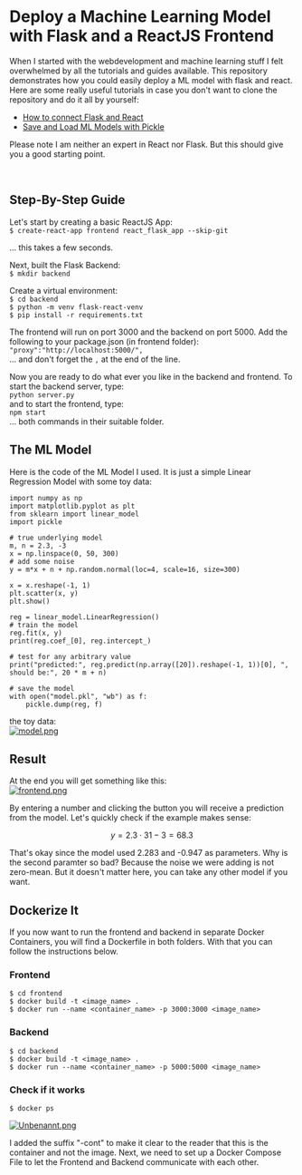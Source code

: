 # Deploy a Machine Learning Model with Flask and a ReactJS Frontend
When I started with the webdevelopment and machine learning stuff I felt overwhelmed by all the tutorials and guides available. This repository demonstrates how you could easily deploy a ML model with flask and react. Here are some really useful tutorials in case you don't want to clone the repository and do it all by yourself:
- [How to connect Flask and React](https://www.geeksforgeeks.org/how-to-connect-reactjs-with-flask-api/)
- [Save and Load ML Models with Pickle](https://machinelearningmastery.com/save-load-machine-learning-models-python-scikit-learn/)

Please note I am neither an expert in React nor Flask. But this should give you a good starting point.

</br>

## Step-By-Step Guide

Let's start by creating a basic ReactJS App:</br>
`$ create-react-app frontend react_flask_app --skip-git` </br>

... this takes a few seconds.
</br>

Next, built the Flask Backend:</br>
`$ mkdir backend`</br>

Create a virtual environment:</br>
`$ cd backend`</br>
`$ python -m venv flask-react-venv`</br>
`$ pip install -r requirements.txt`</br>

The frontend will run on port 3000 and the backend on port 5000. Add the following to your package.json (in frontend folder):
`"proxy":"http://localhost:5000/",`</br>
... and don't forget the `,` at the end of the line.

Now you are ready to do what ever you like in the backend and frontend. To start the backend server, type:</br>
`python server.py`</br>
and to start the frontend, type:</br>
`npm start`</br>
... both commands in their suitable folder.


## The ML Model
Here is the code of the ML Model I used. It is just a simple Linear Regression Model with some toy data:</br>
```
import numpy as np
import matplotlib.pyplot as plt
from sklearn import linear_model
import pickle

# true underlying model
m, n = 2.3, -3
x = np.linspace(0, 50, 300)
# add some noise
y = m*x + n + np.random.normal(loc=4, scale=16, size=300)

x = x.reshape(-1, 1)
plt.scatter(x, y)
plt.show()

reg = linear_model.LinearRegression()
# train the model
reg.fit(x, y)
print(reg.coef_[0], reg.intercept_)

# test for any arbitrary value
print("predicted:", reg.predict(np.array([20]).reshape(-1, 1))[0], ", should be:", 20 * m + n)

# save the model
with open("model.pkl", "wb") as f:
    pickle.dump(reg, f)
```
the toy data:</br>
[![model.png](https://i.postimg.cc/XvNK5x5y/model.png)](https://postimg.cc/9DSq5dJW)


## Result
At the end you will get something like this:</br>
[![frontend.png](https://i.postimg.cc/3RxHPMvJ/frontend.png)](https://postimg.cc/sBq8hNmt)

By entering a number and clicking the button you will receive a prediction from the model. Let's quickly check if the example makes sense: </br>

$$ y = 2.3 \cdot 31 - 3 =  68.3 $$

That's okay since the model used 2.283 and -0.947 as parameters. Why is the second paramter so bad? Because the noise we were adding is not zero-mean. But it doesn't matter here, you can take any other model if you want.

## Dockerize It
If you now want to run the frontend and backend in separate Docker Containers, you will find a Dockerfile in both folders. With that you can follow the instructions below.
### Frontend
`$ cd frontend`</br>
`$ docker build -t <image_name> .`</br>
`$ docker run --name <container_name> -p 3000:3000 <image_name>`

### Backend
`$ cd backend`</br>
`$ docker build -t <image_name> .`</br>
`$ docker run --name <container_name> -p 5000:5000 <image_name>`

### Check if it works
`$ docker ps`

[![Unbenannt.png](https://i.postimg.cc/GmMFH8gW/Unbenannt.png)](https://postimg.cc/YvWGP9HR)

I added the suffix "-cont" to make it clear to the reader that this is the container and not the image. Next, we need to set up a Docker Compose File to let the Frontend and Backend communicate with each other.

